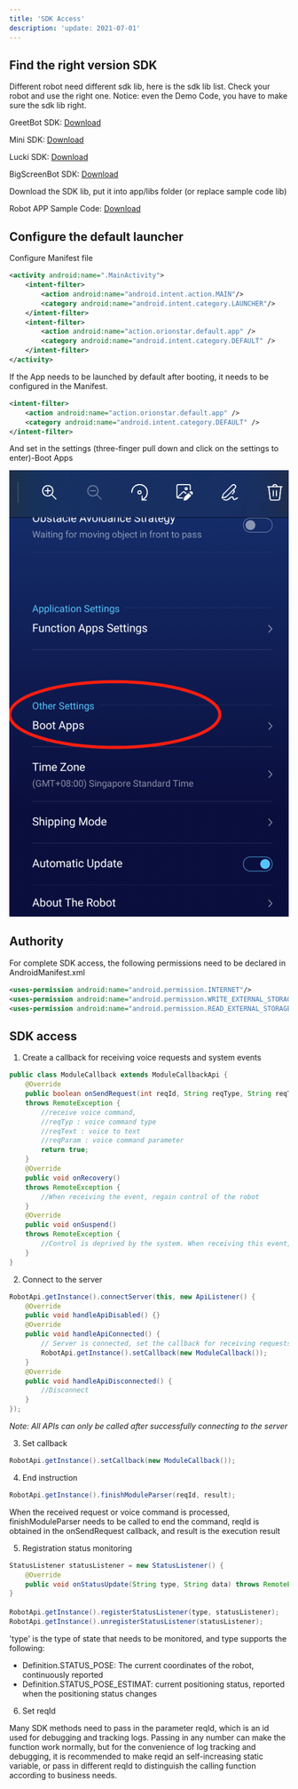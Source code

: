 ```yaml
---
title: 'SDK Access'
description: 'update: 2021-07-01'
---
```


## Find the right version SDK
Different robot need different sdk lib, here is the sdk lib list. Check your robot and use the right one. Notice: even the Demo Code, you have to make sure the sdk lib right.

GreetBot SDK: [Download](https://orion-base-test-1256573505.cos.ap-beijing.myqcloud.com/cn_docs_file/2021-12-20_16%3A40%3A58_robotservice.zip)

Mini SDK: [Download](https://orion-base-test-1256573505.cos.ap-beijing.myqcloud.com/cn_docs_file/2021-12-16_15%3A53%3A10_robotservice.zip)

Lucki SDK: [Download](https://orion-base-test-1256573505.cos.ap-beijing.myqcloud.com/cn_docs_file/2021-12-20_16%3A43%3A13_robotservice_lucki.zip)

BigScreenBot SDK: [Download](https://orion-base-test-1256573505.cos.ap-beijing.myqcloud.com/cn_docs_file/2021-12-20_16%3A40%3A58_robotservice.zip)

Download the SDK lib, put it into app/libs folder (or replace sample code lib)

Robot APP Sample Code: [Download](https://orion-base-test-1256573505.cos.ap-beijing.myqcloud.com/cn_docs_file/2021-12-16_15%3A59%3A22_RobotSample-english.zip)


## Configure the default launcher
Configure Manifest file

```xml
<activity android:name=".MainActivity">
    <intent-filter>
        <action android:name="android.intent.action.MAIN"/>
        <category android:name="android.intent.category.LAUNCHER"/>
    </intent-filter>
    <intent-filter>
        <action android:name="action.orionstar.default.app" />
        <category android:name="android.intent.category.DEFAULT" />
    </intent-filter>
</activity>
```

If the App needs to be launched by default after booting, it needs to be configured in the Manifest.

```xml
<intent-filter>
    <action android:name="action.orionstar.default.app" />
    <category android:name="android.intent.category.DEFAULT" />
</intent-filter>
```
 
And set in the settings (three-finger pull down and click on the settings to enter)-Boot Apps

<img src="./assets/boot_app.png"/>
 
## Authority
For complete SDK access, the following permissions need to be declared in AndroidManifest.xml
```xml
<uses-permission android:name="android.permission.INTERNET"/>
<uses-permission android:name="android.permission.WRITE_EXTERNAL_STORAGE"/>
<uses-permission android:name="android.permission.READ_EXTERNAL_STORAGE"/>
```



## SDK access
1. Create a callback for receiving voice requests and system events

``` java
public class ModuleCallback extends ModuleCallbackApi {
    @Override
    public boolean onSendRequest(int reqId, String reqType, String reqText, String reqParam)
    throws RemoteException {
        //receive voice command,
        //reqTyp : voice command type
        //reqText : voice to text
        //reqParam : voice command parameter
        return true;
    }
    @Override
    public void onRecovery()
    throws RemoteException {
        //When receiving the event, regain control of the robot
    }
    @Override
    public void onSuspend()
    throws RemoteException {
        //Control is deprived by the system. When receiving this event, all Api calls are invalid
    }
}
```

2. Connect to the server

``` Java 
RobotApi.getInstance().connectServer(this, new ApiListener() {
    @Override
    public void handleApiDisabled() {}
    @Override
    public void handleApiConnected() {
        // Server is connected, set the callback for receiving requests, including voice commands, system events, etc.
        RobotApi.getInstance().setCallback(new ModuleCallback());
    }
    @Override
    public void handleApiDisconnected() {
        //Disconnect
    }
});
```
*Note: All APIs can only be called after successfully connecting to the server*

3. Set callback

``` Java 
RobotApi.getInstance().setCallback(new ModuleCallback());
```

4. End instruction

``` Java 
RobotApi.getInstance().finishModuleParser(reqId, result);
```

When the received request or voice command is processed, finishModuleParser needs to be called to end the command, reqId is obtained in the onSendRequest callback, and result is the execution result

5. Registration status monitoring

``` Java 
StatusListener statusListener = new StatusListener() {
    @Override
    public void onStatusUpdate(String type, String data) throws RemoteException {};
}

RobotApi.getInstance().registerStatusListener(type, statusListener);
RobotApi.getInstance().unregisterStatusListener(statusListener);
```

'type' is the type of state that needs to be monitored, and type supports the following:

- Definition.STATUS_POSE: The current coordinates of the robot, continuously reported
- Definition.STATUS_POSE_ESTIMAT: current positioning status, reported when the positioning status changes

6. Set reqId

Many SDK methods need to pass in the parameter reqId, which is an id used for debugging and tracking logs. 
Passing in any number can make the function work normally, but for the convenience of log tracking and debugging, 
it is recommended to make reqid an self-increasing static variable, or pass in different reqId to distinguish the calling function according to business needs.
